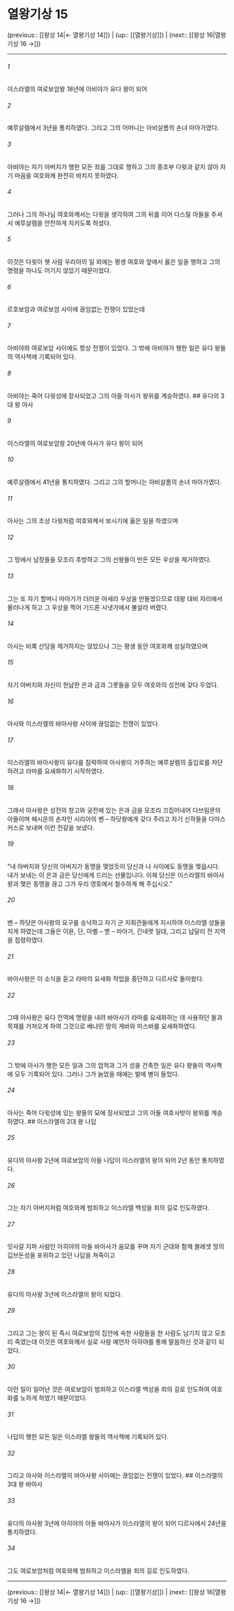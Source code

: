 # 열왕기상 15

(previous:: [[왕상 14|← 열왕기상 14]]) | (up:: [[열왕기상]]) | (next:: [[왕상 16|열왕기상 16 →]])

***




###### 1 

이스라엘의 여로보암왕 18년에 아비야가 유다 왕이 되어 



###### 2 

예루살렘에서 3년을 통치하였다. 그리고 그의 어머니는 아비살롬의 손녀 마아가였다. 



###### 3 

아비야는 자기 아버지가 행한 모든 죄를 그대로 행하고 그의 증조부 다윗과 같지 않아 자기 마음을 여호와께 완전히 바치지 못하였다. 



###### 4 

그러나 그의 하나님 여호와께서는 다윗을 생각하여 그의 뒤를 이어 다스릴 아들을 주셔서 예루살렘을 안전하게 지키도록 하셨다. 



###### 5 

이것은 다윗이 헷 사람 우리아의 일 외에는 평생 여호와 앞에서 옳은 일을 행하고 그의 명령을 하나도 어기지 않았기 때문이었다. 



###### 6 

르호보암과 여로보암 사이에 끊임없는 전쟁이 있었는데 



###### 7 

아비야와 여로보암 사이에도 항상 전쟁이 있었다. 그 밖에 아비야가 행한 일은 유다 왕들의 역사책에 기록되어 있다. 



###### 8 

아비야는 죽어 다윗성에 장사되었고 그의 아들 아사가 왕위를 계승하였다. ## 유다의 3대 왕 아사 



###### 9 

이스라엘의 여로보암왕 20년에 아사가 유다 왕이 되어 



###### 10 

예루살렘에서 41년을 통치하였다. 그리고 그의 할머니는 아비살롬의 손녀 마아가였다. 



###### 11 

아사는 그의 조상 다윗처럼 여호와께서 보시기에 옳은 일을 하였으며 



###### 12 

그 땅에서 남창들을 모조리 추방하고 그의 선왕들이 만든 모든 우상을 제거하였다. 



###### 13 

그는 또 자기 할머니 마아가가 더러운 아세라 우상을 만들었으므로 대왕 대비 자리에서 물러나게 하고 그 우상을 찍어 기드론 시냇가에서 불살라 버렸다. 



###### 14 

아사는 비록 산당을 제거하지는 않았으나 그는 평생 동안 여호와께 성실하였으며 



###### 15 

자기 아버지와 자신이 헌납한 은과 금과 그릇들을 모두 여호와의 성전에 갖다 두었다. 



###### 16 

아사와 이스라엘의 바아사왕 사이에 끊임없는 전쟁이 있었다. 



###### 17 

이스라엘의 바아사왕이 유다를 침략하여 아사왕이 거주하는 예루살렘의 출입로를 차단하려고 라마를 요새화하기 시작하였다. 



###### 18 

그래서 아사왕은 성전의 창고와 궁전에 있는 은과 금을 모조리 끄집어내어 다브림몬의 아들이며 헤시온의 손자인 시리아의 벤 – 하닷왕에게 갖다 주라고 자기 신하들을 다마스커스로 보내며 이런 전갈을 보냈다. 



###### 19 

"내 아버지와 당신의 아버지가 동맹을 맺었듯이 당신과 나 사이에도 동맹을 맺읍시다. 내가 보내는 이 은과 금은 당신에게 드리는 선물입니다. 이제 당신은 이스라엘의 바아사왕과 맺은 동맹을 끊고 그가 우리 영토에서 철수하게 해 주십시오." 



###### 20 

벤 – 하닷은 아사왕의 요구를 승낙하고 자기 군 지휘관들에게 지시하여 이스라엘 성들을 치게 하였는데 그들은 이욘, 단, 아벨 – 벧 – 마아가, 긴네렛 일대, 그리고 납달리 전 지역을 점령하였다. 



###### 21 

바아사왕은 이 소식을 듣고 라마의 요새화 작업을 중단하고 디르사로 돌아왔다. 



###### 22 

그때 아사왕은 유다 전역에 명령을 내려 바아사가 라마를 요새화하는 데 사용하던 돌과 목재를 가져오게 하여 그것으로 베냐민 땅의 게바와 미스바를 요새화하였다. 



###### 23 

그 밖에 아사가 행한 모든 일과 그의 업적과 그가 성을 건축한 일은 유다 왕들의 역사책에 모두 기록되어 있다. 그러나 그가 늙었을 때에는 발에 병이 들었다. 



###### 24 

아사는 죽어 다윗성에 있는 왕들의 묘에 장사되었고 그의 아들 여호사밧이 왕위를 계승하였다. ## 이스라엘의 2대 왕 나답 



###### 25 

유다의 아사왕 2년에 여로보암의 아들 나답이 이스라엘의 왕이 되어 2년 동안 통치하였다. 



###### 26 

그는 자기 아버지처럼 여호와께 범죄하고 이스라엘 백성을 죄의 길로 인도하였다. 



###### 27 

잇사갈 지파 사람인 아히야의 아들 바아사가 음모를 꾸며 자기 군대와 함께 블레셋 땅의 깁브돈성을 포위하고 있던 나답을 쳐죽이고 



###### 28 

유다의 아사왕 3년에 이스라엘의 왕이 되었다. 



###### 29 

그리고 그는 왕이 된 즉시 여로보암의 집안에 속한 사람들을 한 사람도 남기지 않고 모조리 죽였는데 이것은 여호와께서 실로 사람 예언자 아히야를 통해 말씀하신 것과 같이 되었다. 



###### 30 

이런 일이 일어난 것은 여로보암이 범죄하고 이스라엘 백성을 죄의 길로 인도하여 여호와를 노하게 하였기 때문이었다. 



###### 31 

나답이 행한 모든 일은 이스라엘 왕들의 역사책에 기록되어 있다. 



###### 32 

그리고 아사와 이스라엘의 바아사왕 사이에는 끊임없는 전쟁이 있었다. ## 이스라엘의 3대 왕 바아사 



###### 33 

유다의 아사왕 3년에 아히야의 아들 바아사가 이스라엘의 왕이 되어 디르사에서 24년을 통치하였다. 



###### 34 

그도 여로보암처럼 여호와께 범죄하고 이스라엘을 죄의 길로 인도하였다.

***

(previous:: [[왕상 14|← 열왕기상 14]]) | (up:: [[열왕기상]]) | (next:: [[왕상 16|열왕기상 16 →]])
